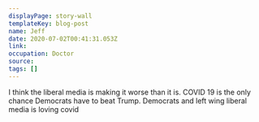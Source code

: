 ```yaml
---
displayPage: story-wall
templateKey: blog-post
name: Jeff
date: 2020-07-02T00:41:31.053Z
link: 
occupation: Doctor 
source: 
tags: []
---
```

I think the liberal media is making it worse than it is. COVID 19 is the only chance Democrats have to beat Trump. Democrats and left wing liberal media is loving covid
